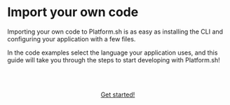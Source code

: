
# Import your own code

Importing your own code to Platform.sh is as easy as installing the CLI and configuring your application with a few files. 

In the code examples select the language your application uses, and this guide will take you through the steps to start developing with Platform.sh!

<html>
<head>
<link rel="stylesheet" href="/styles/styles.css">
</head>
<body>

<br/><br/>

<center>

<a href="/gettingstarted/own-code/step-1.html" class="buttongen small">Get started!</a>

</center>

</body>
</html>



